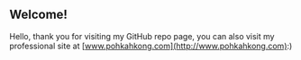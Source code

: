 ## Welcome!
Hello, thank you for visiting my GitHub repo page, you can also visit my professional site at [www.pohkahkong.com](http://www.pohkahkong.com):)